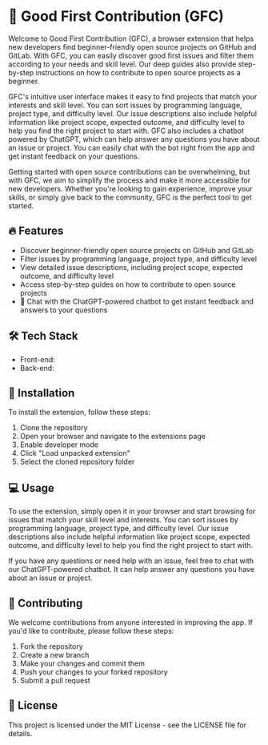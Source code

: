 # 🚀 Good First Contribution (GFC)

Welcome to Good First Contribution (GFC), a browser extension that helps new developers find beginner-friendly open source projects on GitHub and GitLab. With GFC, you can easily discover good first issues and filter them according to your needs and skill level. Our deep guides also provide step-by-step instructions on how to contribute to open source projects as a beginner.

GFC's intuitive user interface makes it easy to find projects that match your interests and skill level. You can sort issues by programming language, project type, and difficulty level. Our issue descriptions also include helpful information like project scope, expected outcome, and difficulty level to help you find the right project to start with. GFC also includes a chatbot powered by ChatGPT, which can help answer any questions you have about an issue or project. You can easily chat with the bot right from the app and get instant feedback on your questions. 

Getting started with open source contributions can be overwhelming, but with GFC, we aim to simplify the process and make it more accessible for new developers. Whether you're looking to gain experience, improve your skills, or simply give back to the community, GFC is the perfect tool to get started.

## 🔥 Features

- Discover beginner-friendly open source projects on GitHub and GitLab
- Filter issues by programming language, project type, and difficulty level
- View detailed issue descriptions, including project scope, expected outcome, and difficulty level
- Access step-by-step guides on how to contribute to open source projects
- 🤖 Chat with the ChatGPT-powered chatbot to get instant feedback and answers to your questions

## 🛠️ Tech Stack

- Front-end: 
- Back-end: 

## 🚀 Installation

To install the extension, follow these steps:

1. Clone the repository
2. Open your browser and navigate to the extensions page
3. Enable developer mode
4. Click "Load unpacked extension"
5. Select the cloned repository folder

## 💻 Usage

To use the extension, simply open it in your browser and start browsing for issues that match your skill level and interests. You can sort issues by programming language, project type, and difficulty level. Our issue descriptions also include helpful information like project scope, expected outcome, and difficulty level to help you find the right project to start with.

If you have any questions or need help with an issue, feel free to chat with our ChatGPT-powered chatbot. It can help answer any questions you have about an issue or project.

## 🤝 Contributing

We welcome contributions from anyone interested in improving the app. If you'd like to contribute, please follow these steps:

1. Fork the repository
2. Create a new branch
3. Make your changes and commit them
4. Push your changes to your forked repository
5. Submit a pull request

## 📄 License

This project is licensed under the MIT License - see the LICENSE file for details.

